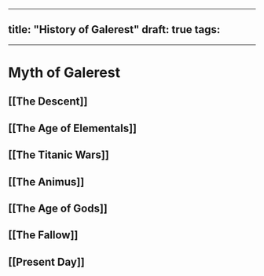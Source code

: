 
---
title: "History of Galerest"
draft: true
tags:
  - 
---
# Myth of Galerest

## [[The Descent]]

## [[The Age of Elementals]]

## [[The Titanic Wars]]

## [[The Animus]]

## [[The Age of Gods]]

## [[The Fallow]]

## [[Present Day]]

